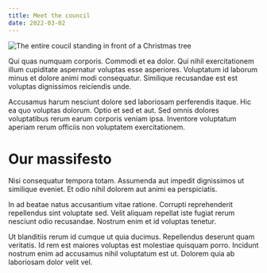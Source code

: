 ```yaml
---
title: Meet the council
date: 2022-03-02
---
```


![The entire coucil standing in front of a Christmas tree](/images/group_picture.jpg)

Qui quas numquam corporis. Commodi et ea dolor. Qui nihil exercitationem illum cupiditate aspernatur voluptas esse asperiores. Voluptatum id laborum minus et dolore animi modi consequatur. Similique recusandae est est voluptas dignissimos reiciendis unde.

Accusamus harum nesciunt dolore sed laboriosam perferendis itaque. Hic ea quo voluptas dolorum. Optio et sed et aut. Sed omnis dolores voluptatibus rerum earum corporis veniam ipsa. Inventore voluptatum aperiam rerum officiis non voluptatem exercitationem.

# Our massifesto

Nisi consequatur tempora totam. Assumenda aut impedit dignissimos ut similique eveniet. Et odio nihil dolorem aut animi ea perspiciatis.

In ad beatae natus accusantium vitae ratione. Corrupti reprehenderit repellendus sint voluptate sed. Velit aliquam repellat iste fugiat rerum nesciunt odio recusandae. Nostrum enim et id voluptas tenetur.

Ut blanditiis rerum id cumque ut quia ducimus. Repellendus deserunt quam veritatis. Id rem est maiores voluptas est molestiae quisquam porro. Incidunt nostrum enim ad accusamus nihil voluptatum est ut. Dolorem quia ab laboriosam dolor velit vel.
